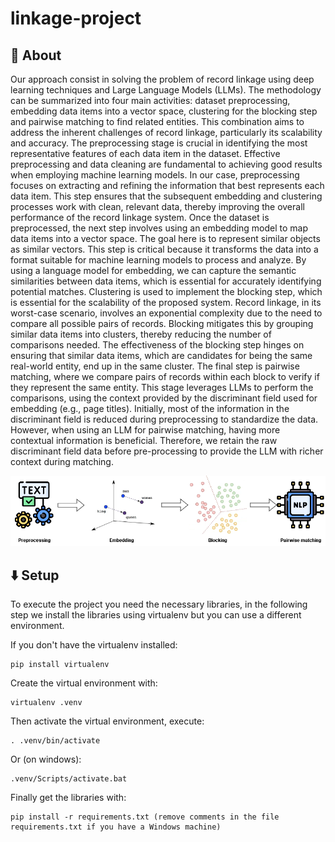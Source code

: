 # linkage-project

## 🔎 About
Our approach consist in solving the problem of record linkage using deep learning techniques and Large Language Models (LLMs). 
The methodology can be summarized into four main activities: dataset preprocessing, embedding data items into a vector space, clustering for the blocking step and pairwise matching to find related entities.
This combination aims to address the inherent challenges of record linkage, particularly its scalability and accuracy.
The preprocessing stage is crucial in identifying the most representative features of each data item in the dataset. Effective preprocessing and data cleaning are fundamental to achieving good results when employing machine learning models. In our case, preprocessing focuses on extracting and refining the information that best represents each data item. 
This step ensures that the subsequent embedding and clustering processes work with clean, relevant data, thereby improving the overall performance of the record linkage system. Once the dataset is preprocessed, the next step involves using an embedding model to map data items into a vector space. The goal here is to represent similar objects as similar vectors. This step is critical because it transforms the data into a format suitable for machine learning models to process and analyze. By using a language model for embedding, we can capture the semantic similarities between data items, which is essential for accurately identifying potential matches. Clustering is used to implement the blocking step, which is essential for the scalability of the proposed system. Record
linkage, in its worst-case scenario, involves an exponential complexity due to the need to
compare all possible pairs of records. Blocking mitigates this by grouping similar data items into clusters, thereby reducing the number of comparisons needed. The effectiveness of the blocking step hinges on ensuring that similar data items, which are candidates for being the same real-world entity, end up in the same cluster. The final step is pairwise matching, where we compare pairs of records within each block to verify if they represent
the same entity. This stage leverages LLMs to perform the comparisons, using the context provided by the discriminant field used for embedding (e.g., page titles). Initially, most of the information in the discriminant field is reduced during preprocessing to standardize
the data. However, when using an LLM for pairwise matching, having more contextual information is beneficial. Therefore, we retain the raw discriminant field data before pre-processing to provide the LLM with richer context during matching. 

![process](docs/images/process.png)

## ⬇️ Setup
To execute the project you need the necessary libraries, in the following step we install the libraries using virtualenv but you can use a different environment.

If you don't have the virtualenv installed:
```
pip install virtualenv
```
Create the virtual environment with:
```
virtualenv .venv
```
Then activate the virtual environment, execute:
```
. .venv/bin/activate
```
Or (on windows):
```
.venv/Scripts/activate.bat
```
Finally get the libraries with:
```
pip install -r requirements.txt (remove comments in the file requirements.txt if you have a Windows machine)
```
